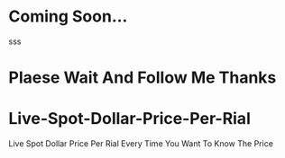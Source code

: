 # Coming Soon...


sss

# Plaese Wait And Follow Me Thanks

# Live-Spot-Dollar-Price-Per-Rial
Live Spot  Dollar Price Per Rial Every Time You Want To Know The Price
